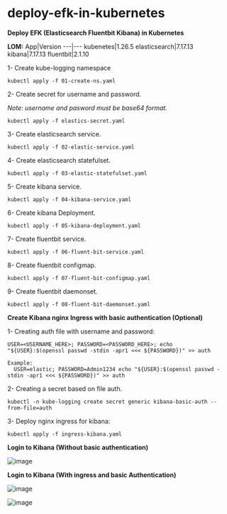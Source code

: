 # deploy-efk-in-kubernetes
**Deploy EFK (Elasticsearch Fluentbit Kibana) in Kubernetes**

**LOM:**
App|Version
---|---
kubenetes|1.26.5
elasticsearch|7.17.13
kibana|7.17.13
fluentbit|2.1.10



1- Create kube-logging namespace
```
kubectl apply -f 01-create-ns.yaml
```
2- Create secret for username and password.

*Note: username and pasword must be base64 format.*
```
kubectl apply -f elastics-secret.yaml
```
3- Create elasticsearch service.
```
kubectl apply -f 02-elastic-service.yaml
```
4- Create elasticsearch statefulset.
```
kubectl apply -f 03-elastic-statefulset.yaml
```
5- Create kibana service.
```
kubectl apply -f 04-kibana-service.yaml
```
6- Create kibana Deployment.
```
kubectl apply -f 05-kibana-deployment.yaml
```
7- Create fluentbit service.
```
kubectl apply -f 06-fluent-bit-service.yaml
```
8- Create fluentbit configmap.
```
kubectl apply -f 07-fluent-bit-configmap.yaml
```
9- Create fluentbit daemonset.
```
kubectl apply -f 08-fluent-bit-daemonset.yaml
```

**Create Kibana nginx Ingress with basic authentication (Optional)**

1- Creating auth file with username and password:
```
USER=<USERNAME_HERE>; PASSWORD=<PASSWORD_HERE>; echo "${USER}:$(openssl passwd -stdin -apr1 <<< ${PASSWORD})" >> auth

Example:
  USER=elastic; PASSWORD=Admin1234 echo "${USER}:$(openssl passwd -stdin -apr1 <<< ${PASSWORD})" >> auth
```
2- Creating a secret based on file auth.
```
kubectl -n kube-logging create secret generic kibana-basic-auth --from-file=auth
```
3- Deploy nginx ingress for kibana:
```
kubectl apply -f ingress-kibana.yaml
```
**Login to Kibana (Without basic authentication)**

![image](https://github.com/IMAN-NAMJOOYAN/deploy-efk-in-kubernetes/assets/16554389/bb941a52-902d-4a6f-8881-13d1b0b4e7aa)

**Login to Kibana (With ingress and basic Authentication)**

![image](https://github.com/IMAN-NAMJOOYAN/deploy-efk-in-kubernetes/assets/16554389/ee9abd2b-ffbd-47c9-8399-0296a9851677)


![image](https://github.com/IMAN-NAMJOOYAN/deploy-efk-in-kubernetes/assets/16554389/dc349148-b05e-4c37-8b58-a1b88bbad1b4)


